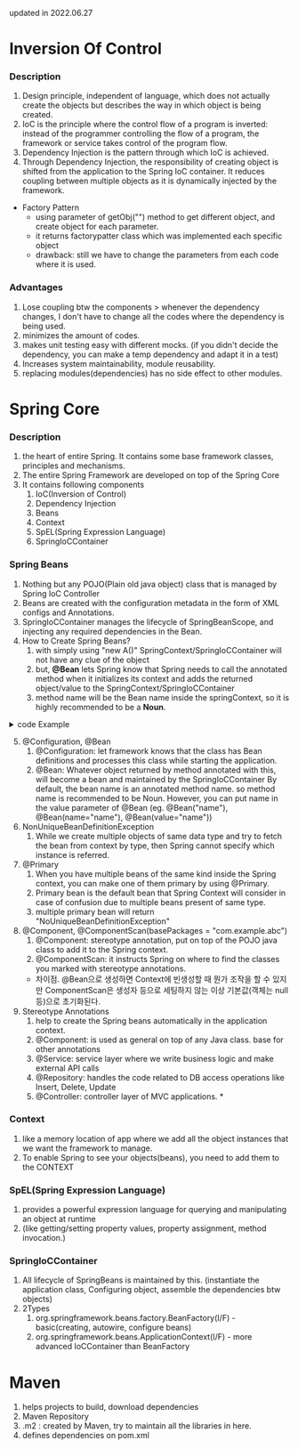 updated in 2022.06.27

# Inversion Of Control
### Description
1. Design principle, independent of language, which does not actually create the objects 
   but describes the way in which object is being created.
2. IoC is the principle where the control flow of a program is inverted: instead of the programmer controlling the flow of a program,
   the framework or service takes control of the program flow.
3. Dependency Injection is the pattern through which IoC is achieved.
4. Through Dependency Injection, the responsibility of creating object is shifted from the application to the Spring IoC container.
   It reduces coupling between multiple objects as it is dynamically injected by the framework.
* Factory Pattern 
  - using parameter of getObj("") method to get different object, and create object for each parameter.
  - it returns factorypatter class which was implemented each specific object
  - drawback: still we have to change the parameters from each code where it is used.
  
### Advantages
1. Lose coupling btw the components > whenever the dependency changes, I don't have to change all the codes where
   the dependency is being used.
2. minimizes the amount of codes.
3. makes unit testing easy with different mocks. (if you didn't decide the dependency, you can make a temp dependency and adapt it in a test)
4. Increases system maintainability, module reusability.
5. replacing modules(dependencies) has no side effect to other modules.

# Spring Core
### Description
1. the heart of entire Spring. It contains some base framework classes, principles and mechanisms.
2. The entire Spring Framework are developed on top of the Spring Core
3. It contains following components
   1. IoC(Inversion of Control)
   2. Dependency Injection
   3. Beans
   4. Context
   5. SpEL(Spring Expression Language)
   6. SpringIoCContainer
### Spring Beans
   1. Nothing but any POJO(Plain old java object) class that is managed by Spring IoC Controller
   2. Beans are created with the configuration metadata in the form of XML configs and Annotations.
   3. SpringIoCContainer manages the lifecycle of SpringBeanScope, and injecting any required dependencies in the Bean.
   4. How to Create Spring Beans?
       1. with simply using "new A()" SpringContext/SpringIoCContainer will not have any clue of the object
       2. but, **@Bean** lets Spring know that Spring needs to call the annotated method when it initializes its context
          and adds the returned object/value to the SpringContext/SpringIoCContainer
       3. method name will be the Bean name inside the springContext, so it is highly recommended to be a **Noun**.
<details><summary>code Example</summary>

```java
      @Bean
      Vehicle vehicle1(){
           var veh = new Vehicle();
           veh.setName("Soo's SuperCar");
           return veh;
      }
      @Bean
      Vehicle vehicle2(){
            var veh = new Vehicle();
            veh.setName("New CAR2");
            return veh;
          }
      @Bean
      String hello(){
           return "hello";
      }
      @Bean
      int a(){
          return 12;
      }
      var context = new AnnotationConfigApplicationContext(ProjectConfig.class); //act as a IoCContainer

      Vehicle vehicle1 = context.getBean("vehicle1", Vehicle.class);
      String hello = context.getBean(String.class);
      Integer num = context.getBean(Integer.class);
      System.out.println(String.format("the result would be vehicle1.getName()[%s], hello[%s], num[%d]", vehicle1.getName(), hello, num));
       //the result would be vehicle1.getName()[sexyVEH], hello[hello], num[12]   
```
</details>

   5. @Configuration, @Bean
       1. @Configuration: let framework knows that the class has Bean definitions and processes this class while starting the application.
       2. @Bean: Whatever object returned by method annotated with this, will become a bean and maintained by the SpringIoCContainer
          By default, the bean name is an annotated method name. so method name is recommended to be Noun.
          However, you can put name in the value parameter of @Bean (eg. @Bean("name"), @Bean(name="name"), @Bean(value="name"))
   6. NonUniqueBeanDefinitionException
      1. While we create multiple objects of same data type and try to fetch the bean from context by type, then Spring cannot specify which instance is referred.
   7. @Primary
      1. When you have multiple beans of the same kind inside the Spring context, you can make one of them primary by using @Primary. 
      2. Primary bean is the default bean that Spring Context will consider in case of confusion due to multiple beans present of same type.
      3. multiple primary bean will return "NoUniqueBeanDefinitionException"
   8. @Component, @ComponentScan(basePackages = "com.example.abc") 
      1. @Component: stereotype annotation, put on top of the POJO java class to add it to the Spring context.
      2. @ComponentScan: it instructs Spring on where to find the classes you marked with stereotype annotations.
      * 차이점. @Bean으로 생성하면 Context에 빈생성할 때 뭔가 조작을 할 수 있지만 ComponentScan은 생성자 등으로 세팅하지 않는 이상 기본값(객체는 null 등)으로 초기화된다.
   9. Stereotype Annotations
      1. help to create the Spring beans automatically in the application context.
      2. @Component: is used as general on top of any Java class. base for other annotations
      3. @Service: service layer where we write business logic and make external API calls
      4. @Repository: handles the code related to DB access operations like Insert, Delete, Update
      5. @Controller: controller layer of MVC applications.
         * 
### Context
   1. like a memory location of app where we add all the object instances that we want the framework to manage.
   2. To enable Spring to see your objects(beans), you need to add them to the CONTEXT
### SpEL(Spring Expression Language)
   1. provides a powerful expression language for querying and manipulating an object at runtime
   2. (like getting/setting property values, property assignment, method invocation.)
### SpringIoCContainer
   1. All lifecycle of SpringBeans is maintained by this. (instantiate the application class, Configuring object, assemble the dependencies btw objects)
   2. 2Types
      1. org.springframework.beans.factory.BeanFactory(I/F) - basic(creating, autowire, configure beans)
      2. org.springframework.beans.ApplicationContext(I/F) - more advanced IoCContainer than BeanFactory

# Maven
1. helps projects to build, download dependencies
2. Maven Repository
3. .m2 : created by Maven, try to maintain all the libraries in here. 
4. defines dependencies on pom.xml